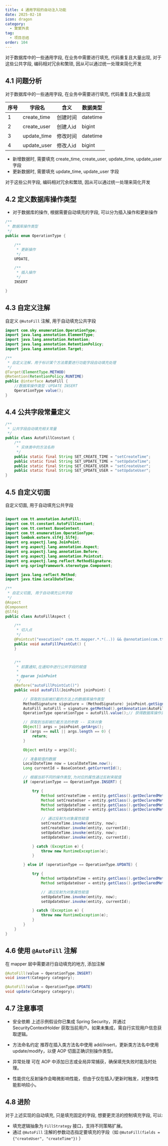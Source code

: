 ```yaml
---
title: 4 通用字段的自动注入功能
date: 2025-02-18
icon: dragon
category:
  - 棠棠外卖
tag:
  - 项目总结
order: 104
---
```


对于数据库中的一些通用字段, 在业务中需要进行填充, 代码重复且大量出现, 对于这些公共字段, 编码相对冗余和繁琐, 因从可以通过统一处理来简化开发

<!-- more -->

## 4.1 问题分析

对于数据库中的一些通用字段, 在业务中需要进行填充, 代码重复且大量出现

序号	| 字段名	| 含义	| 数据类型
-- | -- | -- | --
1	| create_time	| 创建时间	| datetime
2	| create_user	| 创建人id	| bigint
3	| update_time	| 修改时间	| datetime
4	| update_user	| 修改人id	| bigint

- 新增数据时, 需要填充 create_time, create_user, update_time, update_user 字段
- 更新数据时, 需要填充 update_time, update_user 字段

对于这些公共字段, 编码相对冗余和繁琐, 因从可以通过统一处理来简化开发


## 4.2 定义数据库操作类型

- 对于数据库的操作, 根据需要自动填充的字段, 可以分为插入操作和更新操作

```java
/**
 * 数据库操作类型
 */
public enum OperationType {

    /**
     * 更新操作
     */
    UPDATE,

    /**
     * 插入操作
     */
    INSERT

}

```

## 4.3 自定义注解

自定义 `@AutoFill` 注解, 用于自动填充公共字段

```java
import com.sky.enumeration.OperationType;
import java.lang.annotation.ElementType;
import java.lang.annotation.Retention;
import java.lang.annotation.RetentionPolicy;
import java.lang.annotation.Target;

/**
 * 自定义注解，用于标识某个方法需要进行功能字段自动填充处理
 */
@Target(ElementType.METHOD)
@Retention(RetentionPolicy.RUNTIME)
public @interface AutoFill {
    //数据库操作类型：UPDATE INSERT
    OperationType value();
}
```

## 4.4 公共字段常量定义

```java
/**
 * 公共字段自动填充相关常量
 */
public class AutoFillConstant {
    /**
     * 实体类中的方法名称
     */
    public static final String SET_CREATE_TIME = "setCreateTime";
    public static final String SET_UPDATE_TIME = "setUpdateTime";
    public static final String SET_CREATE_USER = "setCreateUser";
    public static final String SET_UPDATE_USER = "setUpdateUser";
}

```

## 4.5 自定义切面

自定义切面, 用于自动填充公共字段

```java

import com.tt.annotation.AutoFill;
import com.tt.constant.AutoFillConstant;
import com.tt.context.BaseContext;
import com.tt.enumeration.OperationType;
import lombok.extern.slf4j.Slf4j;
import org.aspectj.lang.JoinPoint;
import org.aspectj.lang.annotation.Aspect;
import org.aspectj.lang.annotation.Before;
import org.aspectj.lang.annotation.Pointcut;
import org.aspectj.lang.reflect.MethodSignature;
import org.springframework.stereotype.Component;

import java.lang.reflect.Method;
import java.time.LocalDateTime;

/**
 * 自定义切面, 用于自动填充公共字段
 */
@Aspect
@Component
@Slf4j
public class AutoFillAspect {

    /**
     * 切入点
     */
    @Pointcut("execution(* com.tt.mapper.*.*(..)) && @annotation(com.tt.annotation.AutoFill)")
    public void autoFillPointCut() {
    }


    /**
     * 前置通知,在通知中进行公共字段的赋值
     *
     * @param joinPoint
     */
    @Before("autoFillPointCut()")
    public void autoFill(JoinPoint joinPoint) {

        // 获取到当前被拦截的方法上的数据库操作类型
        MethodSignature signature = (MethodSignature) joinPoint.getSignature(); // 方法签名对象
        AutoFill autoFill = signature.getMethod().getAnnotation(AutoFill.class);// 获得方法上的注解对象
        OperationType operationType = autoFill.value();// 获得数据库操作类型

        // 获取到当前被拦截方法的参数 -- 实体对象
        Object[] args = joinPoint.getArgs();
        if (args == null || args.length == 0) {
            return;
        }

        Object entity = args[0];

        // 准备赋值的数据
        LocalDateTime now = LocalDateTime.now();
        Long currentId = BaseContext.getCurrentId();

        // 根据当前不同的操作类型,为对应的属性通过反射来赋值
        if (operationType == OperationType.INSERT) {

            try {
                Method setCreateTime = entity.getClass().getDeclaredMethod(AutoFillConstant.SET_CREATE_TIME, LocalDateTime.class);
                Method setCreateUser = entity.getClass().getDeclaredMethod(AutoFillConstant.SET_CREATE_USER, Long.class);
                Method setUpdateTime = entity.getClass().getDeclaredMethod(AutoFillConstant.SET_UPDATE_TIME, LocalDateTime.class);
                Method setUpdateUser = entity.getClass().getDeclaredMethod(AutoFillConstant.SET_UPDATE_USER, Long.class);

                // 通过反射为对象属性赋值
                setCreateTime.invoke(entity, now);
                setCreateUser.invoke(entity, currentId);
                setUpdateTime.invoke(entity, now);
                setUpdateUser.invoke(entity, currentId);

            } catch (Exception e) {
                throw new RuntimeException(e);
            }

        } else if (operationType == OperationType.UPDATE) {

            try {
                Method setUpdateTime = entity.getClass().getDeclaredMethod(AutoFillConstant.SET_UPDATE_TIME, LocalDateTime.class);
                Method setUpdateUser = entity.getClass().getDeclaredMethod(AutoFillConstant.SET_UPDATE_USER, Long.class);

                // 通过反射为对象属性赋值
                setUpdateTime.invoke(entity, now);
                setUpdateUser.invoke(entity, currentId);

            } catch (Exception e) {
                throw new RuntimeException(e);
            }
        }
    }
}

```

## 4.6 使用 `@AutoFill` 注解

在 mapper 层中需要进行自动填充的地方, 添加注解

```java
@AutoFill(value = OperationType.INSERT)
void insert(Category category);

@AutoFill(value = OperationType.UPDATE)
void update(Category category);
```

## 4.7 注意事项

- ​安全依赖​
上述示例假设你已集成 Spring Security，并通过 SecurityContextHolder 获取当前用户。如果未集成，需自行实现用户信息获取逻辑。

- ​方法命名约定​
推荐在插入类方法名中使用 add/insert，更新类方法名中使用 update/modify，以便 AOP 切面正确识别操作类型。

- ​异常处理​
可在 AOP 中添加日志或全局异常捕获，确保填充失败时能及时处理。

- ​性能优化​
反射操作会略微影响性能，但由于仅在插入/更新时触发，对整体性能影响较小。

## 4.8 进阶

对于上述实现的自动填充, 只是填充固定的字段, 想要更灵活的控制填充字段, 可以:

- 填充逻辑抽象为 `FillStrategy` 接口，支持不同策略扩展。
- 通过 `@AutoFill` 注解的参数动态指定要填充的字段（如 `@AutoFill(fields = {"createUser", "createTime"})` ）
